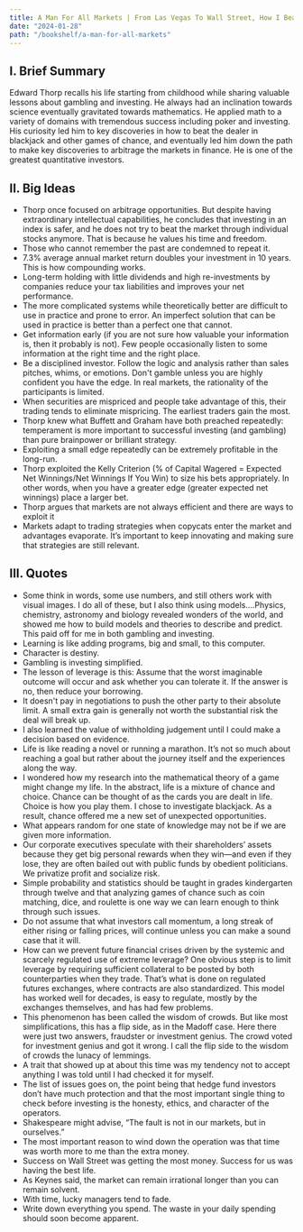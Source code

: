 ```yaml
---
title: A Man For All Markets | From Las Vegas To Wall Street, How I Beat The Dealer & The Market by Edward O. Thorp
date: "2024-01-28"
path: "/bookshelf/a-man-for-all-markets"
---
```


## I. Brief Summary
Edward Thorp recalls his life starting from childhood while sharing valuable lessons about gambling and investing. He always had an inclination towards science eventually gravitated towards mathematics. He applied math to a variety of domains with tremendous success including poker and investing. His curiosity led him to key discoveries in how to beat the dealer in blackjack and other games of chance, and eventually led him down the path to make key discoveries to arbitrage the markets in finance. He is one of the greatest quantitative investors.

## II. Big Ideas
- Thorp once focused on arbitrage opportunities. But despite having extraordinary intellectual capabilities, he concludes that investing in an index is safer, and he does not try to beat the market through individual stocks anymore. That is because he values his time and freedom.
- Those who cannot remember the past are condemned to repeat it.
- 7.3% average annual market return doubles your investment in 10 years. This is how compounding works.
- Long-term holding with little dividends and high re-investments by companies reduce your tax liabilities and improves your net performance.
- The more complicated systems while theoretically better are difficult to use in practice and prone to error. An imperfect solution that can be used in practice is better than a perfect one that cannot.
- Get information early (if you are not sure how valuable your information is, then it probably is not). Few people occasionally listen to some information at the right time and the right place.
- Be a disciplined investor. Follow the logic and analysis rather than sales pitches, whims, or emotions. Don't gamble unless you are highly confident you have the edge. In real markets, the rationality of the participants is limited.
- When securities are mispriced and people take advantage of this, their trading tends to eliminate mispricing. The earliest traders gain the most.
- Thorp knew what Buffett and Graham have both preached repeatedly: temperament is more important to successful investing (and gambling) than pure brainpower or brilliant strategy.
- Exploiting a small edge repeatedly can be extremely profitable in the long-run. 
- Thorp exploited the Kelly Criterion (% of Capital Wagered = Expected Net Winnings/Net Winnings If You Win) to size his bets appropriately. In other words, when you have a greater edge (greater expected net winnings) place a larger bet.
- Thorp argues that markets are not always efficient and there are ways to exploit it
- Markets adapt to trading strategies when copycats enter the market and advantages evaporate. It’s important to keep innovating and making sure that strategies are still relevant.

## III. Quotes
- Some think in words, some use numbers, and still others work with visual images. I do all of these, but I also think using models....Physics, chemistry, astronomy and biology revealed wonders of the world, and showed me how to build models and theories to describe and predict. This paid off for me in both gambling and investing.
- Learning is like adding programs, big and small, to this computer.
- Character is destiny.
- Gambling is investing simplified.
- The lesson of leverage is this: Assume that the worst imaginable outcome will occur and ask whether you can tolerate it. If the answer is no, then reduce your borrowing.
- It doesn't pay in negotiations to push the other party to their absolute limit. A small extra gain is generally not worth the substantial risk the deal will break up.
- I also learned the value of withholding judgement until I could make a decision based on evidence.
- Life is like reading a novel or running a marathon. It’s not so much about reaching a goal but rather about the journey itself and the experiences along the way.
- I wondered how my research into the mathematical theory of a game might change my life. In the abstract, life is a mixture of chance and choice. Chance can be thought of as the cards you are dealt in life. Choice is how you play them. I chose to investigate blackjack. As a result, chance offered me a new set of unexpected opportunities.
- What appears random for one state of knowledge may not be if we are given more information.
- Our corporate executives speculate with their shareholders’ assets because they get big personal rewards when they win—and even if they lose, they are often bailed out with public funds by obedient politicians. We privatize profit and socialize risk. 
- Simple probability and statistics should be taught in grades kindergarten through twelve and that analyzing games of chance such as coin matching, dice, and roulette is one way we can learn enough to think through such issues.
- Do not assume that what investors call momentum, a long streak of either rising or falling prices, will continue unless you can make a sound case that it will.
- How can we prevent future financial crises driven by the systemic and scarcely regulated use of extreme leverage? One obvious step is to limit leverage by requiring sufficient collateral to be posted by both counterparties when they trade. That’s what is done on regulated futures exchanges, where contracts are also standardized. This model has worked well for decades, is easy to regulate, mostly by the exchanges themselves, and has had few problems.
- This phenomenon has been called the wisdom of crowds. But like most simplifications, this has a flip side, as in the Madoff case. Here there were just two answers, fraudster or investment genius. The crowd voted for investment genius and got it wrong. I call the flip side to the wisdom of crowds the lunacy of lemmings.
- A trait that showed up at about this time was my tendency not to accept anything I was told until I had checked it for myself.
- The list of issues goes on, the point being that hedge fund investors don’t have much protection and that the most important single thing to check before investing is the honesty, ethics, and character of the operators.
- Shakespeare might advise, “The fault is not in our markets, but in ourselves.”
- The most important reason to wind down the operation was that time was worth more to me than the extra money.
- Success on Wall Street was getting the most money. Success for us was having the best life.
- As Keynes said, the market can remain irrational longer than you can remain solvent.
- With time, lucky managers tend to fade.
- Write down everything you spend. The waste in your daily spending should soon become apparent.